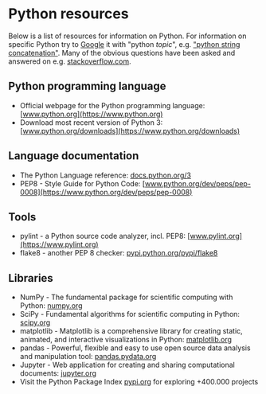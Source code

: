 # Python resources

Below is a list of resources for information on Python. For information on specific Python try to [Google](https://www.google.com/search?q=python) it with "python _topic_", e.g. ["python string concatenation"](https://www.google.com/search?q=python+string+concatenation). Many of the obvious questions have been asked and answered on e.g. [stackoverflow.com](https://stackoverflow.com).

## Python programming language

* Official webpage for the Python programming language: 
  [www.python.org](https://www.python.org)
* Download most recent version of Python 3: 
  [www.python.org/downloads](https://www.python.org/downloads)

## Language documentation

* The Python Language reference: 
  [docs.python.org/3](https://docs.python.org/3)
* PEP8 - Style Guide for Python Code: 
  [www.python.org/dev/peps/pep-0008](https://www.python.org/dev/peps/pep-0008)

## Tools

* pylint - a Python source code analyzer, incl. PEP8:
  [www.pylint.org](https://www.pylint.org)
* flake8 - another PEP 8 checker:
  [pypi.python.org/pypi/flake8](https://pypi.python.org/pypi/flake8)

## Libraries

* NumPy - The fundamental package for scientific computing with Python:
  [numpy.org](https://numpy.org/) 
* SciPy -  Fundamental algorithms for scientific computing in Python:
  [scipy.org](https://scipy.org)
* matplotlib - Matplotlib is a comprehensive library for creating static, animated, and interactive visualizations in Python:
  [matplotlib.org](https://matplotlib.org)
* pandas - Powerful, flexible and easy to use open source data analysis and manipulation tool:
  [pandas.pydata.org](https://pandas.pydata.org/)
* Jupyter - Web application for creating and sharing computational documents:
  [jupyter.org](https://jupyter.org/)
* Visit the Python Package Index [pypi.org](https://pypi.org) for exploring +400.000 projects
